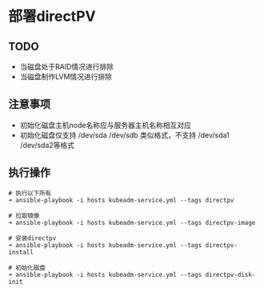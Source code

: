 # 部署directPV

## TODO
- 当磁盘处于RAID情况进行排除
- 当磁盘制作LVM情况进行排除

## 注意事项
- 初始化磁盘主机node名称应与服务器主机名称相互对应
- 初始化磁盘仅支持 /dev/sda /dev/sdb 类似格式，不支持 /dev/sda1 /dev/sda2等格式

## 执行操作
```
# 执行以下所有
➜ ansible-playbook -i hosts kubeadm-service.yml --tags directpv

# 拉取镜像
➜ ansible-playbook -i hosts kubeadm-service.yml --tags directpv-image

# 安装directpv
➜ ansible-playbook -i hosts kubeadm-service.yml --tags directpv-install

# 初始化磁盘
➜ ansible-playbook -i hosts kubeadm-service.yml --tags directpv-disk-init
```